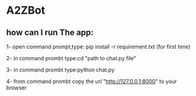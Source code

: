 # A2ZBot

## how can I run The app:


1- open command prompt,type: pip install -r requirement.txt (for first time)

2- in command prombt type:cd "path to chat.py file"

3- in command prombt type:python chat.py


4- from command prombt copy the url "http://127.0.0.1:8000" to your browser
